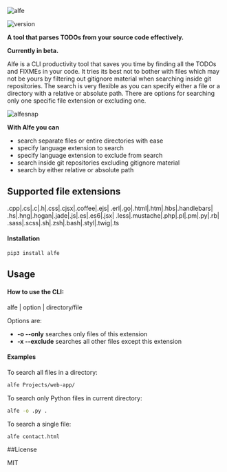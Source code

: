 ![alfe](https://cloud.githubusercontent.com/assets/13040597/12249698/0a2f7d84-b8ca-11e5-8b40-4b6b63ccb086.png)


![version](https://img.shields.io/pypi/v/alfe.svg)

**A tool that parses TODOs from your source code effectively.**

**Currently in beta.**

Alfe is a CLI productivity tool that saves you time by finding all the TODOs and FIXMEs in your code. It tries its best not to bother with files which may not be yours by filtering out gitignore material when searching inside git repositories. The search is very flexible as you can specify either a file or a directory with a relative or absolute path. There are options for searching only one specific file extension or excluding one.

![alfesnap](https://cloud.githubusercontent.com/assets/13040597/12396617/1d5f8fba-be11-11e5-8c91-5f208c6d5e4c.png)

**With Alfe you can**
* search separate files or entire directories with ease
* specify language extension to search
* specify language extension to exclude from search
* search inside git repositories excluding gitignore material
* search by either relative or absolute path

## Supported file extensions

.cpp|.cs|.c|.h|.css|.cjsx|.coffee|.ejs|
.erl|.go|.html|.htm|.hbs|.handlebars|
.hs|.hng|.hogan|.jade|.js|.es|.es6|.jsx|
.less|.mustache|.php|.pl|.pm|.py|.rb|
.sass|.scss|.sh|.zsh|.bash|.styl|.twig|.ts


#### Installation

```
pip3 install alfe
```

## Usage

#### How to use the CLI:

alfe | option | directory/file


Options are:
* **-o --only** searches only files of this extension
* **-x --exclude** searches all other files except this extension

#### Examples

To search all files in a directory:
```bash
alfe Projects/web-app/
```

To search only Python files in current directory:
```bash
alfe -o .py .
```

To search a single file:
```bash
alfe contact.html
```

##License

MIT
